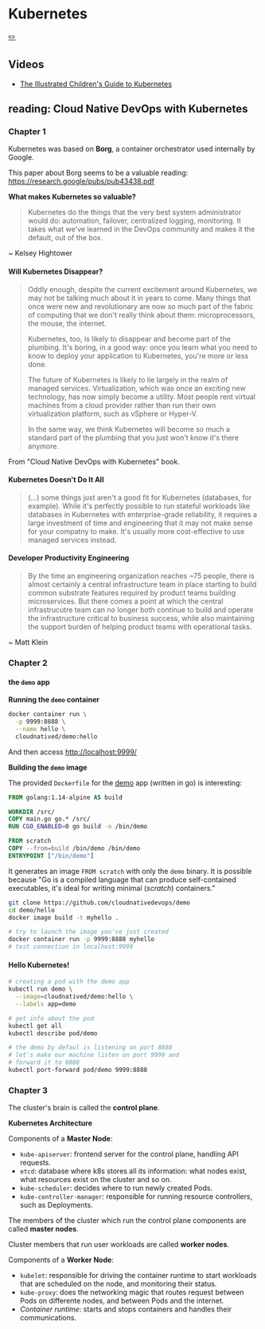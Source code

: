 # Kubernetes
[✏️](https://github.com/meleu/my-notes/edit/master/kubernetes.md)

## Videos

- [The Illustrated Children's Guide to Kubernetes](https://www.youtube.com/watch?v=4ht22ReBjno)



## reading: Cloud Native DevOps with Kubernetes

### Chapter 1

Kubernetes was based on **Borg**, a container orchestrator used internally by Google.

This paper about Borg seems to be a valuable reading: <https://research.google/pubs/pub43438.pdf>

**What makes Kubernetes so valuable?**

> Kubernetes do the things that the very best system administrator would do: automation, failover, centralized logging, monitoring. It takes what we've learned in the DevOps community and makes it the default, out of the box.

~ Kelsey Hightower


#### Will Kubernetes Disappear?

> Oddly enough, despite the current excitement around Kubernetes, we may not be talking much about it in years to come. Many things that once were new and revolutionary are now so much part of the fabric of computing that we don't really think about them: microprocessors, the mouse, the internet.
> 
> Kubernetes, too, is likely to disappear and become part of the plumbing. It's boring, in a good way: once you learn what you need to know to deploy your application to Kubernetes, you're more or less done.
> 
> The future of Kubernetes is likely to lie largely in the realm of managed services. Virtualization, which was once an exciting new technology, has now simply become a utility. Most people rent virtual machines from a cloud provider rather than run their own virtualization platform, such as vSphere or Hyper-V.
> 
> In the same way, we think Kubernetes will become so much a standard part of the plumbing that you just won't know it's there anymore.

From "Cloud Native DevOps with Kubernetes" book.

#### Kubernetes Doesn't Do It All

> (...) some things just aren't a good fit for Kubernetes (databases, for example).
> While it's perfectly possible to run stateful workloads like databases in Kubernetes with enterprise-grade reliability, it requires a large investment of time and engineering that it may not make sense for your compatny to make. It's usually more cost-effective to use managed services instead.


#### Developer Productivity Engineering

> By the time an engineering organization reaches ~75 people, there is almost certainly a central infrastructure team in place starting to build common substrate features required by product teams building microservices. But there comes a point at which the central infrastrucutre team can no longer both continue to build and operate the infrastructure critical to business success, while also maintaining the support burden of helping product teams with operational tasks.

~ Matt Klein



### Chapter 2

#### the `demo` app

**Running the `demo` container**
```sh
docker container run \
  -p 9999:8888 \
  --name hello \
  cloudnatived/demo:hello
```

And then access <http://localhost:9999/>

**Building the `demo` image**

The provided `Dockerfile` for the [demo](https://github.com/cloudnativedevops/demo) app (written in go) is interesting:
```Dockerfile
FROM golang:1.14-alpine AS build

WORKDIR /src/
COPY main.go go.* /src/
RUN CGO_ENABLED=0 go build -o /bin/demo

FROM scratch
COPY --from=build /bin/demo /bin/demo
ENTRYPOINT ["/bin/demo"]
```

It generates an image `FROM scratch` with only the `demo` binary. It is possible because "Go is a compiled language that can produce self-contained executables, it's ideal for writing minimal (_scratch_) containers."

```sh
git clone https://github.com/cloudnativedevops/demo
cd demo/hello
docker image build -t myhello .

# try to launch the image you've just created
docker container run -p 9999:8888 myhello
# test connection in localhost:9999
```

#### Hello Kubernetes!

```sh
# creating a pod with the demo app
kubectl run demo \
  --image=cloudnatived/demo:hello \
  --labels app=demo

# get info about the pod
kubectl get all
kubectl describe pod/demo

# the demo by defaul is listening on port 8888
# let's make our machine listen on port 9999 and
# forward it to 8888
kubectl port-forward pod/demo 9999:8888
```

### Chapter 3

The cluster's brain is called the **control plane**.

**Kubernetes Architecture**

Components of a **Master Node**:

- `kube-apiserver`: frontend server for the control plane, handling API requests.
- `etcd`: database where k8s stores all its information: what nodes exist, what resources exist on the cluster and so on.
- `kube-scheduler`: decides where to run newly created Pods.
- `kube-controller-manager`: responsible for running resource controllers, such as Deployments.

The members of the cluster which run the control plane components are called **master nodes**.

Cluster members that run user workloads are called **worker nodes**.

Components of a **Worker Node**:

- `kubelet`: responsible for driving the container runtime to start workloads that are scheduled on the node, and monitoring their status.
- `kube-proxy`: does the networking magic that routes request between Pods on differente nodes, and between Pods and the internet.
- _Container runtime_: starts and stops containers and handles their communications.
